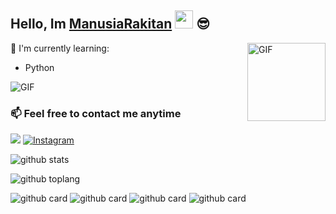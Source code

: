 

<!--
**ManusiaRakitan/Koala** is a ✨ _special_ ✨ repository because its `README.md` (this file) appears on your GitHub profile.

Here are some ideas to get you started:

- 🔭 I’m currently working on ...
- 🌱 I’m currently learning ...
- 👯 I’m looking to collaborate on ...
- 🤔 I’m looking for help with ...
- 💬 Ask me about ...
- 📫 How to reach me: ...
- 😄 Pronouns: ...
- ⚡ Fun fact: Lo Semua Kontol
-->
## Hello, Im [ManusiaRakitan](https://instagram.com/luphkoala) <img src="https://github.com/TheDudeThatCode/TheDudeThatCode/blob/master/Assets/Hi.gif" width="29px"> :sunglasses:

<img align="right" alt="GIF" height="125px" src="https://i.giphy.com/media/LMt9638dO8dftAjtco/200.webp" />

:page_with_curl: I'm currently learning:

- Python

<img align="center" fit="fill" alt="GIF" src="https://media.giphy.com/media/ZVik7pBtu9dNS/giphy.gif" />

### 📫 Feel free to contact me anytime
[<img src="https://media0.giphy.com/media/Hs0cX9Z3RR77c0MMA7/giphy.gif">](https://t.me/manusiarakitann)
<a href="https://www.instagram.com/luphkoala" target="_blank"><img src="https://img.shields.io/badge/Instagram-%23E4405F.svg?&style=flat-square&logo=instagram&logoColor=white" alt="Instagram"></a>

![github stats](https://github-readme-stats.vercel.app/api?username=ManusiaRakitan&show_icons=true&theme=radical)

![github toplang](https://github-readme-stats.vercel.app/api/top-langs/?username=ManusiaRakitan&layout=compact&theme=nightowl)

![github card](https://github-readme-stats.vercel.app/api/pin/?username=ManusiaRakitan&repo=Kampang-Bot&theme=dark)
![github card](https://github-readme-stats.vercel.app/api/pin/?username=ManusiaRakitan&repo=Koala&theme=nightowl)
![github card](https://github-readme-stats.vercel.app/api/pin/?username=ManusiaRakitan&repo=Megazord&theme=dark)
![github card](https://github-readme-stats.vercel.app/api/pin/?username=ManusiaRakitan&repo=mytelegramorg&theme=nightowl)
